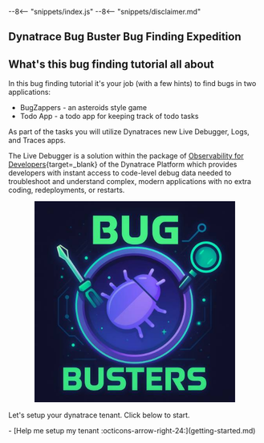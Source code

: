 --8<-- "snippets/index.js"
--8<-- "snippets/disclaimer.md"

## Dynatrace Bug Buster Bug Finding Expedition

## What's this bug finding tutorial all about
In this bug finding tutorial it's your job (with a few hints) to find bugs in two applications:

- BugZappers - an asteroids style game
- Todo App - a todo app for keeping track of todo tasks

As part of the tasks you will utilize Dynatraces new Live Debugger, Logs, and Traces apps.

The Live Debugger is a solution within the package of [Observability for Developers](https://docs.dynatrace.com/docs/observe/applications-and-microservices/developer-observability){target=_blank} of the Dynatrace Platform which provides developers with instant access to code-level debug data needed to troubleshoot and understand complex, modern applications with no extra coding, redeployments, or restarts.

<p align="center">
  <img src="img/bug-busters.jpg" alt="Bugbusters" width="400">
</p>


Let's setup your dynatrace tenant. Click below to start.

<div class="grid cards" markdown>
- [Help me setup my tenant :octicons-arrow-right-24:](getting-started.md)
</div>